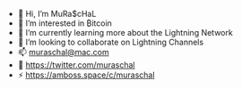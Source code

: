- 👋 Hi, I’m MuRa$cHaL
- 👀 I’m interested in ₿itcoin
- 🌱 I’m currently learning more about the Lightning Network
- 💞️ I’m looking to collaborate on Lightning Channels
- 📫 muraschal@mac.com
- 🐤 https://twitter.com/muraschal
- ⚡️ https://amboss.space/c/muraschal
<!---
muraschal/muraschal is a ✨ special ✨ repository because its `README.md` (this file) appears on your GitHub profile.
You can click the Preview link to take a look at your changes.
--->
